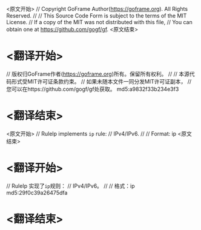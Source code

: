 
<原文开始>
// Copyright GoFrame Author(https://goframe.org). All Rights Reserved.
//
// This Source Code Form is subject to the terms of the MIT License.
// If a copy of the MIT was not distributed with this file,
// You can obtain one at https://github.com/gogf/gf.
<原文结束>

# <翻译开始>
// 版权归GoFrame作者(https://goframe.org)所有。保留所有权利。
//
// 本源代码形式受MIT许可证条款约束。
// 如果未随本文件一同分发MIT许可证副本，
// 您可以在https://github.com/gogf/gf处获取。 md5:a9832f33b234e3f3
# <翻译结束>


<原文开始>
// RuleIp implements `ip` rule:
// IPv4/IPv6.
//
// Format: ip
<原文结束>

# <翻译开始>
// RuleIp 实现了`ip`规则：
// IPv4/IPv6。
//
// 格式：ip md5:29f0c39a26475dfa
# <翻译结束>

